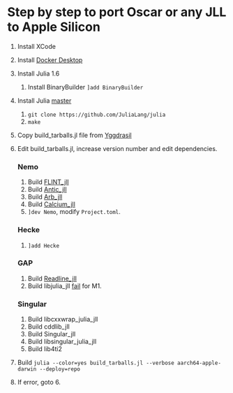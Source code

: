 # Step by step to port Oscar or any JLL to Apple Silicon

1. Install XCode
2. Install [Docker Desktop](https://www.docker.com/products/docker-desktop)
3. Install Julia 1.6
    1. Install BinaryBuilder `]add BinaryBuilder`
4. Install Julia [master](https://github.com/JuliaLang/julia)
    1. `git clone https://github.com/JuliaLang/julia`
    2. `make`
5. Copy build_tarballs.jl file from [Yggdrasil](https://github.com/JuliaPackaging/Yggdrasil)
6. Edit build_tarballs.jl, increase version number and edit dependencies.
    ### Nemo
    1. Build [FLINT_jll](https://github.com/shikil/FLINT_jll.jl)
    2. Build [Antic_jll](https://github.com/shikil/Antic_jll.jl)
    3. Build [Arb_jll](https://github.com/shikil/Arb_jll.jl)
    4. Build [Calcium_jll](https://github.com/shikil/Calcium_jll.jl)
    5. `]dev Nemo`, modify `Project.toml`.

    ### Hecke
    1. `]add Hecke`
    
    ### GAP
    1. Build [Readline_jll](https://github.com/shikil/Readline_jll.jl)
    2. Build libjulia_jll [fail](https://github.com/JuliaPackaging/Yggdrasil/pull/2969) for M1.

    ### Singular
    1. Build libcxxwrap_julia_jll
    2. Build cddlib_jll
    3. Build Singular_jll
    4. Build libsingular_julia_jll
    5. Build lib4ti2
7. Build `julia --color=yes build_tarballs.jl --verbose aarch64-apple-darwin --deploy=repo`
8. If error, goto 6.
